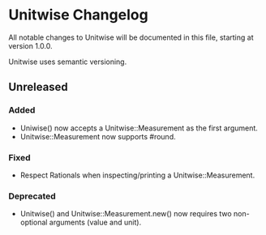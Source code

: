 # Unitwise Changelog

All notable changes to Unitwise will be documented in this file, starting at
version 1.0.0.

Unitwise uses semantic versioning.

## Unreleased

### Added
- Uniwise() now accepts a Unitwise::Measurement as the first argument.
- Unitwise::Measurement now supports #round.

### Fixed
- Respect Rationals when inspecting/printing a Unitwise::Measurement.

### Deprecated
- Unitwise() and Unitwise::Measurement.new() now requires two non-optional arguments (value and unit).
